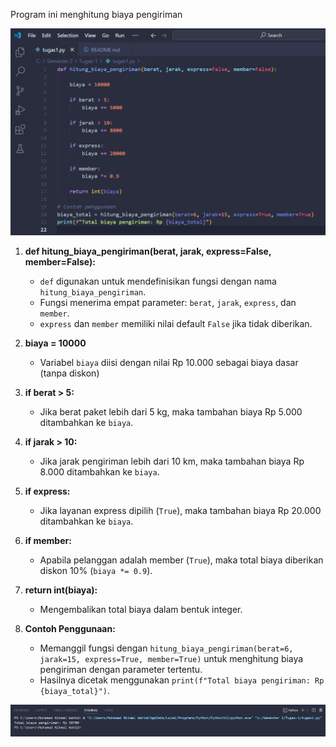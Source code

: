 Program ini menghitung biaya pengiriman  

![Gambar 1](SS/ss1.png)

1. **def hitung_biaya_pengiriman(berat, jarak, express=False, member=False):**
   - `def` digunakan untuk mendefinisikan fungsi dengan nama `hitung_biaya_pengiriman`.
   - Fungsi menerima empat parameter: `berat`, `jarak`, `express`, dan `member`.
   - `express` dan `member` memiliki nilai default `False` jika tidak diberikan.

2. **biaya = 10000**
   - Variabel `biaya` diisi dengan nilai Rp 10.000 sebagai biaya dasar (tanpa diskon) 

3. **if berat > 5:**
   - Jika berat paket lebih dari 5 kg, maka tambahan biaya Rp 5.000 ditambahkan ke `biaya`.

4. **if jarak > 10:**
   - Jika jarak pengiriman lebih dari 10 km, maka tambahan biaya Rp 8.000 ditambahkan ke `biaya`.

5. **if express:**
   - Jika layanan express dipilih (`True`), maka tambahan biaya Rp 20.000 ditambahkan ke `biaya`.

6. **if member:**
   - Apabila pelanggan adalah member (`True`), maka total biaya diberikan diskon 10% (`biaya *= 0.9`).

7. **return int(biaya):**
   - Mengembalikan total biaya dalam bentuk integer.

8. **Contoh Penggunaan:**
   - Memanggil fungsi dengan `hitung_biaya_pengiriman(berat=6, jarak=15, express=True, member=True)` untuk menghitung biaya pengiriman dengan parameter tertentu.
   - Hasilnya dicetak menggunakan `print(f"Total biaya pengiriman: Rp {biaya_total}")`.


![Gambar 2](SS/ss2.png)
